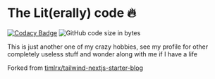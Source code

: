 # The Lit(erally) code 🔥

[![Codacy Badge](https://app.codacy.com/project/badge/Grade/0819f1bbd3d5432fa994498dc16585fc)](https://www.codacy.com/gh/dopewind/litblog/dashboard?utm_source=github.com&utm_medium=referral&utm_content=dopewind/litblog&utm_campaign=Badge_Grade)
![GitHub code size in bytes](https://img.shields.io/github/languages/code-size/dopewind/litblog)

This is just another one of my crazy hobbies, see my profile for other
completely useless stuff and wonder along with me if I have a life

Forked from
[timlrx/tailwind-nextjs-starter-blog](https://github.com/timlrx/tailwind-nextjs-starter-blog)
